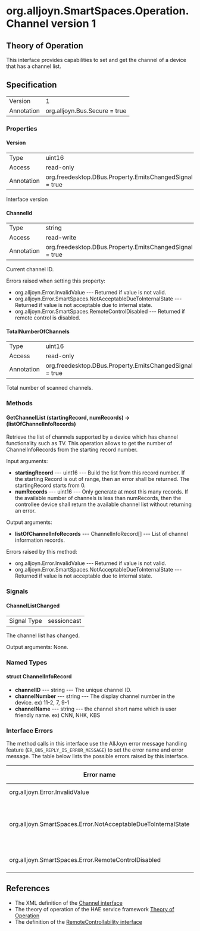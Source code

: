 # org.alljoyn.SmartSpaces.Operation.Channel version 1

## Theory of Operation
This interface provides capabilities to set and get the channel of a device
that has a channel list.

## Specification

|            |                                                                |
|------------|----------------------------------------------------------------|
| Version    | 1                                                              |
| Annotation | org.alljoyn.Bus.Secure = true                                  |

### Properties

#### Version

|            |                                                                |
|------------|----------------------------------------------------------------|
| Type       | uint16                                                         |
| Access     | read-only                                                      |
| Annotation | org.freedesktop.DBus.Property.EmitsChangedSignal = true        |

Interface version

#### ChannelId

|            |                                                                |
|------------|----------------------------------------------------------------|
| Type       | string                                                         |
| Access     | read-write                                                     |
| Annotation | org.freedesktop.DBus.Property.EmitsChangedSignal = true        |

Current channel ID.

Errors raised when setting this property:
  * org.alljoyn.Error.InvalidValue --- Returned if value is not valid.
  * org.alljoyn.Error.SmartSpaces.NotAcceptableDueToInternalState --- Returned
  if value is not acceptable due to internal state.
  * org.alljoyn.Error.SmartSpaces.RemoteControlDisabled --- Returned if remote
  control is disabled.

#### TotalNumberOfChannels

|            |                                                                |
|------------|----------------------------------------------------------------|
| Type       | uint16                                                         |
| Access     | read-only                                                      |
| Annotation | org.freedesktop.DBus.Property.EmitsChangedSignal = true        |

Total number of scanned channels.

### Methods

#### GetChannelList (startingRecord, numRecords) -> (listOfChannelInfoRecords)

Retrieve the list of channels supported by a device which has channel
functionality such as TV. This operation allows to get the number of
ChannelInfoRecords from the starting record number.

Input arguments:
  * **startingRecord** --- uint16 --- Build the list from this record number.
    If the starting Record is out of range, then an error shall be returned.
    The startingRecord starts from 0.
  * **numRecords** --- uint16 --- Only generate at most this many records. If
  the available number of channels is less than numRecords, then the controllee
  device shall return the available channel list without returning an error.

Output arguments:
  * **listOfChannelInfoRecords** --- ChannelInfoRecord[] --- List of channel
  information records.

Errors raised by this method:
  * org.alljoyn.Error.InvalidValue --- Returned if value is not valid.
  * org.alljoyn.Error.SmartSpaces.NotAcceptableDueToInternalState --- Returned
  if value is not acceptable due to internal state.

### Signals

#### ChannelListChanged
|              |             |
|--------------|-------------|
| Signal Type  | sessioncast |

The channel list has changed.

Output arguments: None.

### Named Types

#### struct ChannelInfoRecord

  * **channelID** --- string --- The unique channel ID.
  * **channelNumber** --- string --- The display channel number in the device.
    ex) 11-2, 7, 9-1
  * **channelName** --- string --- the channel short name which is user friendly
  name. ex) CNN, NHK, KBS

### Interface Errors

The method calls in this interface use the AllJoyn error message handling
feature (`ER_BUS_REPLY_IS_ERROR_MESSAGE`) to set the error name and error
message. The table below lists the possible errors raised by this interface.

| Error name                                                    | Error message                                      |
|---------------------------------------------------------------|----------------------------------------------------|
| org.alljoyn.Error.InvalidValue                                | Invalid value                                      |
| org.alljoyn.SmartSpaces.Error.NotAcceptableDueToInternalState | The value is not acceptable due to internal state  |
| org.alljoyn.SmartSpaces.Error.RemoteControlDisabled           | Remote control disabled                            |

## References

  * The XML definition of the [Channel interface](Channel-v1.xml)
  * The theory of operation of the HAE service framework [Theory of Operation](/org.alljoyn.SmartSpaces/theory-of-operation-v1)
  * The definition of the [RemoteControllability interface](RemoteControllability-v1)



